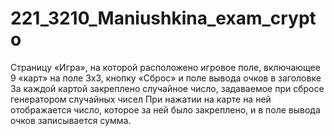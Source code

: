 
# 221_3210_Maniushkina_exam_crypto
Страницу «Игра», на которой расположено игровое поле, включающее 9 «карт» на поле 3x3, кнопку «Сброс» и поле вывода очков в заголовке
За каждой картой закреплено случайное число, задаваемое при сбросе генератором случайных чисел
При нажатии на карте на ней отображается число, которое за ней было закреплено, и в поле вывода очков записывается сумма.
